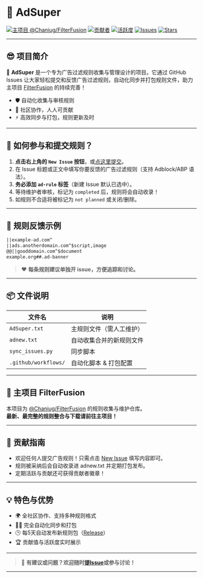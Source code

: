 # 🚀 AdSuper

[![主项目 @Chaniug/FilterFusion](https://img.shields.io/badge/Main%20Project-FilterFusion-blue?logo=github)](https://github.com/Chaniug/FilterFusion)
[![贡献者](https://img.shields.io/github/contributors/Chaniug/AdSuper)](https://github.com/Chaniug/AdSuper/graphs/contributors)
[![活跃度](https://img.shields.io/github/commit-activity/m/Chaniug/AdSuper)](https://github.com/Chaniug/AdSuper/commits/master)
[![Issues](https://img.shields.io/github/issues/Chaniug/AdSuper)](https://github.com/Chaniug/AdSuper/issues)
[![Stars](https://img.shields.io/github/stars/Chaniug/AdSuper?style=social)](https://github.com/Chaniug/AdSuper/stargazers)

---

## 😎 项目简介

🎯 **AdSuper** 是一个专为广告过滤规则收集与管理设计的项目。它通过 GitHub Issues 让大家轻松提交和反馈广告过滤规则，自动化同步并打包规则文件，助力主项目 [FilterFusion](https://github.com/Chaniug/FilterFusion) 的持续完善！

- 🛡️ 自动化收集与审核规则
- 🤝 社区协作，人人可贡献
- ⚡ 高效同步与打包，规则更新及时

---

## 📝 如何参与和提交规则？

1. **点击右上角的 `New Issue` 按钮**，或[点这里提交](https://github.com/Chaniug/AdSuper/issues/new?labels=ad-rule)。
2. 在 Issue 标题或正文中填写你要反馈的广告过滤规则（支持 Adblock/ABP 语法）。
3. **务必添加 `ad-rule` 标签**（新建 Issue 默认已选中）。
4. 等待维护者审核，标记为 `completed` 后，规则将会自动收录！
5. 如规则不合适将被标记为 `not planned` 或关闭/删除。

---

## 🧩 规则反馈示例

```txt
||example-ad.com^
||ads.anotherdomain.com^$script,image
@@||gooddomain.com^$document
example.org##.ad-banner
```

> ❤️ **每条规则建议单独开 issue，方便追踪和讨论。**

---

## 📦 文件说明

| 文件名              | 说明                       |
|---------------------|----------------------------|
| `AdSuper.txt`       | 主规则文件（需人工维护）   |
| `adnew.txt`         | 自动收集合并的新规则文件   |
| `sync_issues.py`    | 同步脚本                   |
| `.github/workflows/`| 自动化脚本 & 打包配置      |

---

## 🔗 主项目 FilterFusion

本项目为 [@Chaniug/FilterFusion](https://github.com/Chaniug/FilterFusion) 的规则收集与维护仓库。  
**最新、最完整的规则整合与下载请前往主项目！**

---

## 🤗 贡献指南

- 欢迎任何人提交广告规则！只需点击 [New Issue](https://github.com/Chaniug/AdSuper/issues/new?labels=ad-rule) 填写内容即可。
- 规则被采纳后会自动收录进 adnew.txt 并定期打包发布。
- 定期活跃与贡献还可获得贡献者徽章！

---

## 💡 特色与优势

- 🌍 全社区协作、支持多种规则格式
- 🧑‍💻 完全自动化同步和打包
- 🕒 每5天自动发布新规则包（[Release](https://github.com/Chaniug/AdSuper/releases)）
- 🏆 贡献值与活跃度实时展示

---

> 📢 **有建议或问题？欢迎随时[提Issue](https://github.com/Chaniug/AdSuper/issues)或参与讨论！**

---

